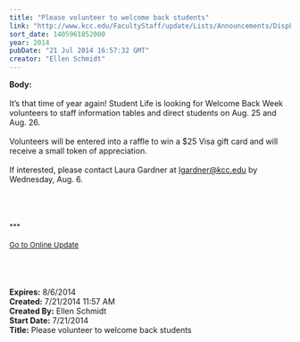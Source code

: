 ```yaml
---
title: "Please volunteer to welcome back students"
link: "http://www.kcc.edu/FacultyStaff/update/Lists/Announcements/DispForm.aspx?ID=1567"
sort_date: 1405961852000
year: 2014
pubDate: "21 Jul 2014 16:57:32 GMT"
creator: "Ellen Schmidt"
---
```


<div><b>Body:</b> <div class="ExternalClass1134308ACE0D4656B2EB6D4EA9A70273">
<div><br />It’s that time of year again! Student Life is looking for Welcome Back Week volunteers to staff information tables and direct students on Aug. 25 and Aug. 26. </div>
<div> </div>
<div>Volunteers will be entered into a raffle to win a $25 Visa gift card and will receive a small token of appreciation. </div>
<div> </div>
<div>If interested, please contact Laura Gardner at <a href="mailto:lgardner@kcc.edu">lgardner@kcc.edu</a> by Wednesday, Aug. 6. </div>
<div> </div>
<div> </div>
<div>
<div>
<div> </div>
<div>
<div class="ExternalClass473E5F57DC9E45AE80B023AF92F4BFA4"><br /></div>
<div class="ExternalClass473E5F57DC9E45AE80B023AF92F4BFA4"><font size="2">***</font></div>
<div class="ExternalClass473E5F57DC9E45AE80B023AF92F4BFA4"><font size="2"></font> </div>
<div class="ExternalClass473E5F57DC9E45AE80B023AF92F4BFA4"><a href="/FacultyStaff/update/Pages/dailyupdate.aspx"><font size="2">Go to Online Update</font></a></div>
<div class="ExternalClass473E5F57DC9E45AE80B023AF92F4BFA4"><font size="2"></font> </div></div></div></div>
<div> </div>
<div> </div>
<div> </div></div></div>
<div><b>Expires:</b> 8/6/2014</div>
<div><b>Created:</b> 7/21/2014 11:57 AM</div>
<div><b>Created By:</b> Ellen Schmidt</div>
<div><b>Start Date:</b> 7/21/2014</div>
<div><b>Title:</b> Please volunteer to welcome back students</div>
